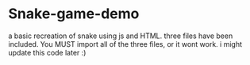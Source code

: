 # Snake-game-demo
a basic recreation of snake using js and HTML.
three files have been included. You MUST import all of the three files, or it wont work.
i might update this code later :)
